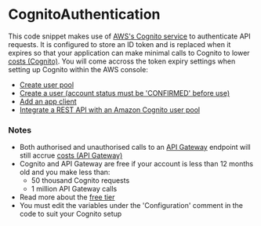 # CognitoAuthentication
This code snippet makes use of [AWS's Cognito service](https://aws.amazon.com/cognito/) to authenticate API requests. It is configured to store an ID token and is replaced when it expires so that your application can make minimal calls to Cognito to lower [costs (Cognito)](https://aws.amazon.com/cognito/pricing/). You will come accross the token expiry settings when setting up Cognito within the AWS console:
- [Create user pool](https://docs.aws.amazon.com/cognito/latest/developerguide/cognito-user-pool-as-user-directory.html)
- [Create a user (account status must be 'CONFIRMED' before use)](https://docs.aws.amazon.com/cognito/latest/developerguide/how-to-create-user-accounts.html)
- [Add an app client](https://docs.aws.amazon.com/cognito/latest/developerguide/cognito-user-pools-configuring-app-integration.html)
- [Integrate a REST API with an Amazon Cognito user pool](https://docs.aws.amazon.com/apigateway/latest/developerguide/apigateway-enable-cognito-user-pool.html)

### Notes
- Both authorised and unauthorised calls to an [API Gateway](https://aws.amazon.com/api-gateway/) endpoint will still accrue [costs (API Gateway)](https://aws.amazon.com/api-gateway/pricing/)
- Cognito and API Gateway are free if your account is less than 12 months old and you make less than:
  - 50 thousand Cognito requests
  - 1 million API Gateway calls
- Read more about the [free tier](https://aws.amazon.com/free/?all-free-tier.sort-by=item.additionalFields.SortRank&all-free-tier.sort-order=asc&awsf.Free%20Tier%20Types=*all&awsf.Free%20Tier%20Categories=*all)
- You must edit the variables under the 'Configuration' comment in the code to suit your Cognito setup
